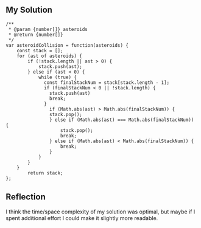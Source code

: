 ## My Solution

```
/**
 * @param {number[]} asteroids
 * @return {number[]}
 */
var asteroidCollision = function(asteroids) {
    const stack = [];
    for (ast of asteroids) {
        if (!stack.length || ast > 0) {
            stack.push(ast);
        } else if (ast < 0) {
            while (true) {
              const finalStackNum = stack[stack.length - 1];
              if (finalStackNum < 0 || !stack.length) {
                stack.push(ast)
                break;
              }
                if (Math.abs(ast) > Math.abs(finalStackNum)) {
                stack.pop();
                } else if (Math.abs(ast) === Math.abs(finalStackNum)) {
                    stack.pop();
                    break;
                } else if (Math.abs(ast) < Math.abs(finalStackNum)) {
                    break;
                }
            }
        }
    }
        return stack;
};
```

## Reflection

I think the time/space complexity of my solution was optimal, but maybe if I spent additional effort I could make it slightly more readable.
